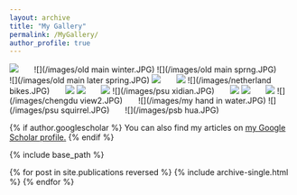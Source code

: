 ```yaml
---
layout: archive
title: "My Gallery"
permalink: /MyGallery/
author_profile: true
---
```


![](/images/atlantic.JPG) &nbsp; &nbsp; &nbsp; ![](/images/old main winter.JPG)
![](/images/old main sprng.JPG) &nbsp; &nbsp; &nbsp;  ![](/images/old main later spring.JPG)
![](/images/emodao.JPG) &nbsp; &nbsp; &nbsp; ![](/images/tangrenjie.JPG)
![](/images/netherland bikes.JPG) &nbsp; &nbsp; &nbsp;  ![](/images/netherland2.JPG)
![](/images/netherland.JPG) &nbsp; &nbsp; &nbsp; ![](/images/Movie/mfzybesj.JPG)
![](/images/psu xidian.JPG) &nbsp; &nbsp; &nbsp; ![](/images/star.JPG)
![](/images/monk.JPG) &nbsp; &nbsp; &nbsp;  ![](/images/chengdu3.JPG)
![](/images/chengdu view2.JPG) &nbsp; &nbsp; &nbsp; ![](/images/my hand in water.JPG)
![](/images/psu squirrel.JPG) &nbsp; &nbsp; &nbsp; ![](/images/psb hua.JPG)


{% if author.googlescholar %}
  You can also find my articles on <u><a href="{{author.googlescholar}}">my Google Scholar profile</a>.</u>
{% endif %}

{% include base_path %}

{% for post in site.publications reversed %}
  {% include archive-single.html %}
{% endfor %}
